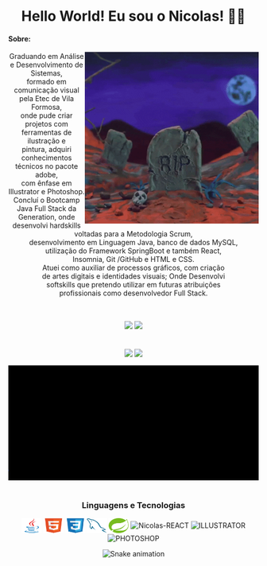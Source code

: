 <h1 align ="center"> Hello World! Eu sou o Nicolas! 🧟‍♂️</h1>

<h4 aling="center">Sobre: </h4>
<div align="left">
<img align="right" src="mao.gif" alt="drawing" width="350"/>
<p align ="center">Graduando em Análise e Desenvolvimento de Sistemas,<br> 
  formado em comunicação visual pela Etec de Vila Formosa,<br>
  onde pude criar projetos com ferramentas de ilustração e<br>
  pintura, adquiri conhecimentos técnicos no pacote adobe,<br>
  com ênfase em Illustrator e Photoshop. <br>
  Concluí o Bootcamp Java Full Stack da Generation, onde <br>
  desenvolvi hardskills voltadas para a Metodologia Scrum, <br>
  desenvolvimento em Linguagem Java, banco de dados MySQL,<br>
  utilização do   Framework SpringBoot e também React, <br>
  Insomnia, Git /GitHub e HTML e CSS. <br>
  Atuei como auxiliar de processos gráficos, com criação <br>
  de artes digitais e identidades visuais; Onde Desenvolvi <br>
  softskills que pretendo utilizar em futuras atribuições<br>
 profissionais como desenvolvedor Full Stack.</p></div>
<br>
<br>
<div align="center">
  <a href="https://www.linkedin.com/in/albuquerquenicolas/" target="_blank"><img src="https://img.shields.io/badge/LinkedIn-008000?style=for-the-badge&logo=linkedin&logoColor=white" target="_blank"></a>
    <a href="mailto:contact.nicolasalbuquerque@gmail.com" target="_blank"><img src="https://img.shields.io/badge/Gmail-008000?style=for-the-badge&logo=gmail&logoColor=white" target="_blank"></a>
</div>
  <br><br>
<div align ="center">
  <img align="center" width="400px" src="https://github-readme-stats.vercel.app/api?username=NicolasAlbuquerque&show_icons=true,css&layout=compact&theme=blue-green" />
  <img align= "center" width="313px" src="https://github-readme-stats.vercel.app/api/top-langs/?username=NicolasAlbuquerque&layout=compact&theme=blue-green" />
</div>
<br>

<div align ="center">
  <img align="center" src="zombieevolution.gif" alt="drawing" width="600" />
</div>


 
  <div align= "center" ><br>
   <h3 aling ="center"> Linguagens e Tecnologias </h3>
  <img align="center" alt="Nicolas-Java" height="30" width="40" src="https://raw.githubusercontent.com/devicons/devicon/master/icons/java/java-original.svg">
  <img align="center" alt="Nicolas-HTML" height="30" width="40" src="https://raw.githubusercontent.com/devicons/devicon/master/icons/html5/html5-original.svg">
  <img align="center" alt="Nicolas-CSS" height="30" width="40" src="https://raw.githubusercontent.com/devicons/devicon/master/icons/css3/css3-original.svg">
  
  <img align="center" alt="Nicolas-MYSQL" height="30" width="40" src="https://raw.githubusercontent.com/devicons/devicon/master/icons/mysql/mysql-original.svg">
  <img align="center" alt="Nicolas-SPRING" height="30" width="40" src="https://raw.githubusercontent.com/devicons/devicon/master/icons/spring/spring-original.svg">
  <img align="center" alt="Nicolas-REACT" height="30" width="40" src="https://cdn.jsdelivr.net/gh/devicons/devicon/icons/react/react-original.svg" />
  <img align="center" alt="ILLUSTRATOR" height="30"  src="https://upload.wikimedia.org/wikipedia/commons/thumb/f/fb/Adobe_Illustrator_CC_icon.svg/2101px-Adobe_Illustrator_CC_icon.svg.png" />
  <img align="center" alt="PHOTOSHOP" height="30" src="https://upload.wikimedia.org/wikipedia/commons/thumb/a/af/Adobe_Photoshop_CC_icon.svg/2101px-Adobe_Photoshop_CC_icon.svg.png" />
  
  ![Snake animation](https://github.com/NicolasAlbuquerque/NicolasAlbuquerque/blob/output/github-contribution-grid-snake.svg)

  </div>




